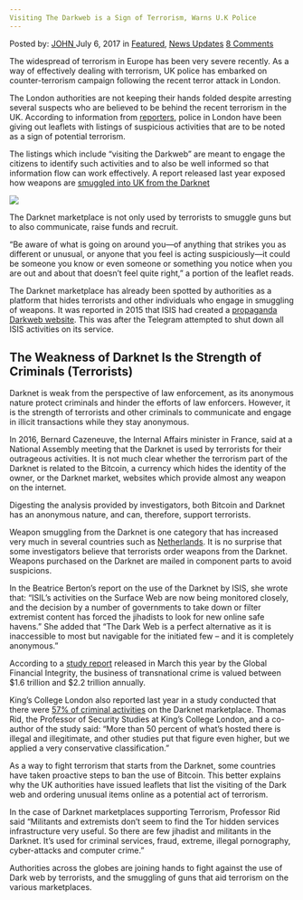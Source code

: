 ```yaml
---
Visiting The Darkweb is a Sign of Terrorism, Warns U.K Police
---
```

<article class="post-listing post-21105 post type-post status-publish format-standard has-post-thumbnail hentry  tag-darkweb tag-police tag-sign tag-terrorism tag-uk tag-visiting tag-warns">
    <div class="post-inner">
        <span>Posted by: <a href="https://www.deepdotweb.com/author/john/" title="">JOHN </a></span>
    <span>July 6, 2017</span>
    <span>in <a href="https://www.deepdotweb.com/category/deepdot-news/" rel="category tag">Featured</a>, <a href="https://www.deepdotweb.com/category/news-updates/" rel="category tag">News Updates</a></span>
    <span><a href="https://www.deepdotweb.com/2017/07/06/visiting-darkweb-sign-terrorism-warns-u-k-police/#comments">8 Comments</a></span>
    </p>
    <div class="clear"></div>
    <div class="entry">
    <p>The widespread of terrorism in Europe has been very severe recently. As a way of effectively dealing with terrorism, UK police has embarked on counter-terrorism campaign following the recent terror attack in London.</p>
    <p>The London authorities are not keeping their hands folded despite arresting several suspects who are believed to be behind the recent terrorism in the UK. According to information from <a href="https://motherboard.vice.com/en_us/article/uk-cops-say-visiting-the-dark-web-is-a-potential-sign-of-terrorism">reporters</a>, police in London have been giving out leaflets with listings of suspicious activities that are to be noted as a sign of potential terrorism.</p>
    <p>The listings which include “visiting the Darkweb” are meant to engage the citizens to identify such activities and to also be well informed so that information flow can work effectively. A report released last year exposed how weapons are <a href="https://www.deepdotweb.com/2016/04/19/report-says-weapons-smuggled-united-kingdom/">smuggled into UK from the Darknet</a></p>
    <p><img class="wp-image-21110 aligncenter" src="/imgs/2017/07/word-image-23.jpeg" srcset="/imgs/2017/07/word-image-23.jpeg 1098w, /imgs/2017/07/word-image-23-300x213.jpeg 300w, /imgs/2017/07/word-image-23-1024x728.jpeg 1024w" sizes="(max-width: 1098px) 100vw, 1098px" /></p>
    <p>The Darknet marketplace is not only used by terrorists to smuggle guns but to also communicate, raise funds and recruit.</p>
    <p>&#8220;Be aware of what is going on around you—of anything that strikes you as different or unusual, or anyone that you feel is acting suspiciously—it could be someone you know or even someone or something you notice when you are out and about that doesn&#8217;t feel quite right,&#8221; a portion of the leaflet reads.</p>
    <p>The Darknet marketplace has already been spotted by authorities as a platform that hides terrorists and other individuals who engage in smuggling of weapons. It was reported in 2015 that ISIS had created a <a href="http://www.terrorismanalysts.com/pt/index.php/pot/article/view/513/html">propaganda Darkweb website</a>. This was after the Telegram attempted to shut down all ISIS activities on its service.</p>
    <h2>The Weakness of Darknet Is the Strength of Criminals (Terrorists)</h2>
    <p>Darknet is weak from the perspective of law enforcement, as its anonymous nature protect criminals and hinder the efforts of law enforcers. However, it is the strength of terrorists and other criminals to communicate and engage in illicit transactions while they stay anonymous.</p>
    <p>In 2016, Bernard Cazeneuve, the Internal Affairs minister in France, said at a National Assembly meeting that the Darknet is used by terrorists for their outrageous activities. It is not much clear whether the terrorism part of the Darknet is related to the Bitcoin, a currency which hides the identity of the owner, or the Darknet market, websites which provide almost any weapon on the internet.</p>
    <p>Digesting the analysis provided by investigators, both Bitcoin and Darknet has an anonymous nature, and can, therefore, support terrorists.</p>
    <p>Weapon smuggling from the Darknet is one category that has increased very much in several countries such as <a href="https://www.deepdotweb.com/2017/06/20/weapon-trade-on-the-dark-web-increased-in-the-netherlands/">Netherlands</a>. It is no surprise that some investigators believe that terrorists order weapons from the Darknet. Weapons purchased on the Darknet are mailed in component parts to avoid suspicions.</p>
    <p>In the Beatrice Berton’s report on the use of the Darknet by ISIS, she wrote that: &#8220;ISIL’s activities on the Surface Web are now being monitored closely, and the decision by a number of governments to take down or filter extremist content has forced the jihadists to look for new online safe havens.&#8221; She added that &#8220;The Dark Web is a perfect alternative as it is inaccessible to most but navigable for the initiated few – and it is completely anonymous.&#8221;</p>
    <p>According to a <a href="http://www.gfintegrity.org/report/transnational-crime-and-the-developing-world/">study report</a> released in March this year by the Global Financial Integrity, the business of transnational crime is valued between $1.6 trillion and $2.2 trillion annually.</p>
    <p>King’s College London also reported last year in a study conducted that there were <a href="http://www.cafebabel.co.uk/lifestyle/article/the-dark-net-neither-entirely-dark-nor-entirely-light.html">57% of criminal activities</a> on the Darknet marketplace. Thomas Rid, the Professor of Security Studies at King&#8217;s College London, and a co-author of the study said: &#8220;More than 50 percent of what&#8217;s hosted there is illegal and illegitimate, and other studies put that figure even higher, but we applied a very conservative classification.&#8221;</p>
    <p>As a way to fight terrorism that starts from the Darknet, some countries have taken proactive steps to ban the use of Bitcoin. This better explains why the UK authorities have issued leaflets that list the visiting of the Dark web and ordering unusual items online as a potential act of terrorism.</p>
    <p>In the case of Darknet marketplaces supporting Terrorism, Professor Rid said &#8220;Militants and extremists don&#8217;t seem to find the Tor hidden services infrastructure very useful. So there are few jihadist and militants in the Darknet. It&#8217;s used for criminal services, fraud, extreme, illegal pornography, cyber-attacks and computer crime.&#8221;</p>
    <p>Authorities across the globes are joining hands to fight against the use of Dark web by terrorists, and the smuggling of guns that aid terrorism on the various marketplaces.</p>
    </div>
    <span style="display:none"><a href="https://www.deepdotweb.com/tag/darkweb/" rel="tag">darkweb</a> <a href="https://www.deepdotweb.com/tag/police/" rel="tag">police</a> <a href="https://www.deepdotweb.com/tag/sign/" rel="tag">sign</a> <a href="https://www.deepdotweb.com/tag/terrorism/" rel="tag">terrorism</a> <a href="https://www.deepdotweb.com/tag/uk/" rel="tag">uk</a> <a href="https://www.deepdotweb.com/tag/visiting/" rel="tag">visiting</a> <a href="https://www.deepdotweb.com/tag/warns/" rel="tag">warns</a></span> <span style="display:none" class="updated">2017-07-06</span>
    <div style="display:none" class="vcard author" itemprop="author" itemscope itemtype="http://schema.org/Person"><strong class="fn" itemprop="name"><a href="https://www.deepdotweb.com/author/john/" title="Posts by JOHN" rel="author">JOHN</a></strong></div>
    </div>
</article>


